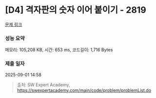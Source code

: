 # [D4] 격자판의 숫자 이어 붙이기 - 2819 

[문제 링크](https://swexpertacademy.com/main/code/problem/problemDetail.do?contestProbId=AV7I5fgqEogDFAXB) 

### 성능 요약

메모리: 105,208 KB, 시간: 653 ms, 코드길이: 1,716 Bytes

### 제출 일자

2025-09-01 14:58



> 출처: SW Expert Academy, https://swexpertacademy.com/main/code/problem/problemList.do